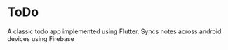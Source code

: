 # ToDo
 A classic todo app implemented using Flutter. 
 Syncs notes across android devices using Firebase
